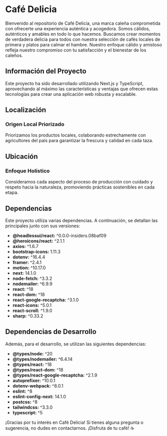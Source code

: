 # Café Delicia

Bienvenido al repositorio de Café Delicia, una marca caleña comprometida con ofrecerte una experiencia auténtica y acogedora. Somos cálidos, auténticos y amables en todo lo que hacemos. Buscamos crear momentos de verdadera delicia para todos con nuestra selección de cafés locales de primera y platos para calmar el hambre. Nuestro enfoque cálido y amistoso refleja nuestro compromiso con tu satisfacción y el bienestar de los caleños.

## Información del Proyecto

Este proyecto ha sido desarrollado utilizando Next.js y TypeScript, aprovechando al máximo las características y ventajas que ofrecen estas tecnologías para crear una aplicación web robusta y escalable.

## Localización

### Origen Local Priorizado

Priorizamos los productos locales, colaborando estrechamente con agricultores del país para garantizar la frescura y calidad en cada taza.

## Ubicación

### Enfoque Holístico

Consideramos cada aspecto del proceso de producción con cuidado y respeto hacia la naturaleza, promoviendo prácticas sostenibles en cada etapa.

## Dependencias

Este proyecto utiliza varias dependencias. A continuación, se detallan las principales junto con sus versiones:

- **@headlessui/react:** ^0.0.0-insiders.08baf09
- **@heroicons/react:** ^2.1.1
- **axios:** ^1.6.7
- **bootstrap-icons:** 1.11.3
- **dotenv:** ^16.4.4
- **framer:** ^2.4.1
- **motion:** ^10.17.0
- **next:** 14.1.0
- **node-fetch:** ^3.3.2
- **nodemailer:** ^6.9.9
- **react:** ^18
- **react-dom:** ^18
- **react-google-recaptcha:** ^3.1.0
- **react-icons:** ^5.0.1
- **react-scroll:** ^1.9.0
- **sharp:** ^0.33.2

## Dependencias de Desarrollo

Además, para el desarrollo, se utilizan las siguientes dependencias:

- **@types/node:** ^20
- **@types/nodemailer:** ^6.4.14
- **@types/react:** ^18
- **@types/react-dom:** ^18
- **@types/react-google-recaptcha:** ^2.1.9
- **autoprefixer:** ^10.0.1
- **dotenv-webpack:** ^8.0.1
- **eslint:** ^8
- **eslint-config-next:** 14.1.0
- **postcss:** ^8
- **tailwindcss:** ^3.3.0
- **typescript:** ^5

¡Gracias por tu interés en Café Delicia! Si tienes alguna pregunta o sugerencia, no dudes en contactarnos. ¡Disfruta de tu café! ☕️